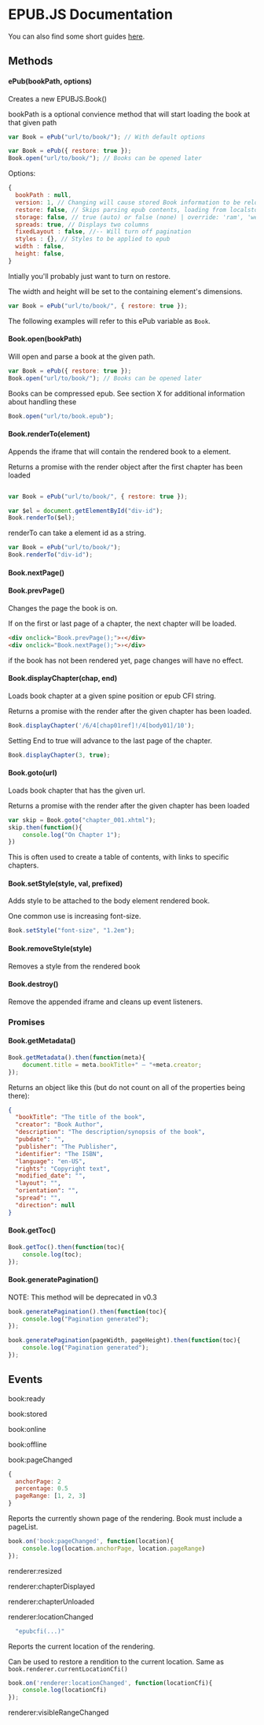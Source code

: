# EPUB.JS Documentation

You can also find some short guides [here](https://github.com/futurepress/epub.js/wiki/Tips-and-Tricks).

## Methods

#### ePub(bookPath, options)

Creates a new EPUBJS.Book()

bookPath is a optional convience method
that will start loading the book at that given path
```javascript
var Book = ePub("url/to/book/"); // With default options
```

```javascript
var Book = ePub({ restore: true }); 
Book.open("url/to/book/"); // Books can be opened later 
```

Options:

```javascript
{
  bookPath : null,
  version: 1, // Changing will cause stored Book information to be reloaded
  restore: false, // Skips parsing epub contents, loading from localstorage instead
  storage: false, // true (auto) or false (none) | override: 'ram', 'websqldatabase', 'indexeddb', 'filesystem'
  spreads: true, // Displays two columns
  fixedLayout : false, //-- Will turn off pagination
  styles : {}, // Styles to be applied to epub
  width : false,
  height: false, 
}

```

Intially you'll probably just want to turn on restore.

The width and height will be set to the containing element's dimensions.

```javascript
var Book = ePub("url/to/book/", { restore: true });
```

The following examples will refer to this ePub variable as ```Book```.

#### Book.open(bookPath)

Will open and parse a book at the given path.

```javascript
var Book = ePub({ restore: true }); 
Book.open("url/to/book/"); // Books can be opened later 
```

Books can be compressed epub.
See section X for additional information about handling these

```javascript
Book.open("url/to/book.epub");
```


#### Book.renderTo(element)

Appends the iframe that will contain the rendered book to a element.

Returns a promise with the render object after the first chapter has been loaded 

```javascript

var Book = ePub("url/to/book/", { restore: true });

var $el = document.getElementById("div-id");
Book.renderTo($el);
```

renderTo can take a element id as a string.

```javascript
var Book = ePub("url/to/book/");
Book.renderTo("div-id");
```

#### Book.nextPage()
#### Book.prevPage()

Changes the page the book is on.

If on the first or last page of a chapter, the next chapter will be loaded.

```html
<div onclick="Book.prevPage();">‹</div>
<div onclick="Book.nextPage();">›</div>
```

if the book has not been rendered yet, page changes will have no effect.

#### Book.displayChapter(chap, end)

Loads book chapter at a given spine position or epub CFI string.

Returns a promise with the render after the given chapter has been loaded.

```javascript
Book.displayChapter('/6/4[chap01ref]!/4[body01]/10');
```

Setting End to true will advance to the last page of the chapter.

```javascript
Book.displayChapter(3, true);
```

#### Book.goto(url)

Loads book chapter that has the given url.

Returns a promise with the render after the given chapter has been loaded 

```javascript
var skip = Book.goto("chapter_001.xhtml");
skip.then(function(){
	console.log("On Chapter 1");
})
```
This is often used to create a table of contents, with links to specific chapters.

#### Book.setStyle(style, val, prefixed)

Adds style to be attached to the body element rendered book.

One common use is increasing font-size.

```javascript
Book.setStyle("font-size", "1.2em");
```

#### Book.removeStyle(style)

Removes a style from the rendered book

#### Book.destroy()

Remove the appended iframe and cleans up event listeners.

### Promises

#### Book.getMetadata()

```javascript
Book.getMetadata().then(function(meta){
    document.title = meta.bookTitle+" – "+meta.creator;
});
```

Returns an object like this (but do not count on all of the properties being there):

````json
{
  "bookTitle": "The title of the book",
  "creator": "Book Author",
  "description": "The description/synopsis of the book",
  "pubdate": "",
  "publisher": "The Publisher",
  "identifier": "The ISBN",
  "language": "en-US",
  "rights": "Copyright text",
  "modified_date": "",
  "layout": "",
  "orientation": "",
  "spread": "",
  "direction": null
}
````

#### Book.getToc()

```javascript
Book.getToc().then(function(toc){
	console.log(toc);
});
```

#### Book.generatePagination()

NOTE: This method will be deprecated in v0.3

````javascript
book.generatePagination().then(function(toc){
	console.log("Pagination generated");
});
````

````javascript
book.generatePagination(pageWidth, pageHeight).then(function(toc){
	console.log("Pagination generated");
});
````

## Events

book:ready

book:stored

book:online

book:offline

book:pageChanged
``` javascript
{
  anchorPage: 2
  percentage: 0.5
  pageRange: [1, 2, 3]
}
```
Reports the currently shown page of the rendering. 
Book must include a pageList.

```javascript
book.on('book:pageChanged', function(location){
    console.log(location.anchorPage, location.pageRange)
});
```

renderer:resized

renderer:chapterDisplayed

renderer:chapterUnloaded

renderer:locationChanged
```javascript
  "epubcfi(...)"
```
Reports the current location of the rendering.

Can be used to restore a rendition to the current location.
Same as `book.renderer.currentLocationCfi()`

```javascript
book.on('renderer:locationChanged', function(locationCfi){
    console.log(locationCfi)
});
```

renderer:visibleRangeChanged








